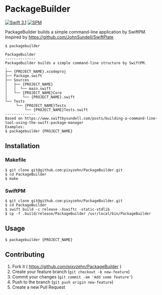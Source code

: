 # PackageBuilder
[![Swift 3.1](https://img.shields.io/badge/swift-3.1-orange.svg?style=flat)](#)
[![SPM](https://img.shields.io/badge/spm-compatible-brightgreen.svg?style=flat)](https://github.com/apple/swift-package-manager)

PackageBuilder builds a simple command-line application by SwiftPM. Inspired by https://github.com/JohnSundell/SwiftPlate

```console
$ packagebuilder

PackageBuilder
--------------
PackageBuilder builds a simple command-line structure by SwiftPM.
.
├── {PROJECT_NAME}.xcodeproj
├── Package.swift
├── Sources
│   ├── {PROJECT_NAME}
│   │  └── main.swift
│   └── {PROJECT_NAME}Core
│       └── {PROJECT_NAME}.swift
└── Tests
     └── {PROJECT_NAME}Tests
         └── {PROJECT_NAME}Tests.swift
--------------
Based on https://www.swiftbysundell.com/posts/building-a-command-line-tool-using-the-swift-package-manager
Examples:
$ packagebuilder {PROJECT_NAME}
```

## Installation

### Makefile

```console
$ git clone git@github.com:pixyzehn/PackageBuilder.git
$ cd PackageBuilder
$ make
```

### SwiftPM

```console
$ git clone git@github.com:pixyzehn/PackageBuilder.git
$ cd PackageBuilder
$ swift build -c release -Xswiftc -static-stdlib
$ cp -f .build/release/PackageBuilder /usr/local/bin/PackageBuilder
```

## Usage

```console
$ packagebuilder {PROJECT_NAME}
```

## Contributing

1. Fork it ( https://github.com/pixyzehn/PackageBuilder )
2. Create your feature branch (`git checkout -b new-feature`)
3. Commit your changes (`git commit -am 'Add some feature'`)
4. Push to the branch (`git push origin new-feature`)
5. Create a new Pull Request
